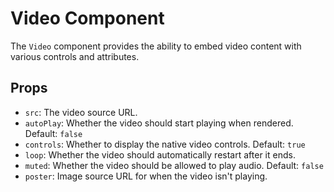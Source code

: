 # Video Component

The `Video` component provides the ability to embed video content with various controls and attributes.

## Props

- `src`: The video source URL.
- `autoPlay`: Whether the video should start playing when rendered. Default: `false`
- `controls`: Whether to display the native video controls. Default: `true`
- `loop`: Whether the video should automatically restart after it ends.
- `muted`: Whether the video should be allowed to play audio. Default: `false`
- `poster`: Image source URL for when the video isn't playing.
